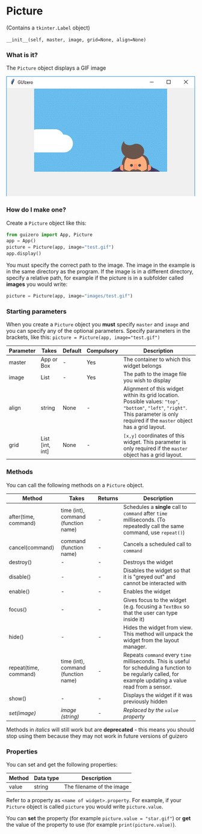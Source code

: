 # Picture

(Contains a `tkinter.Label` object)

`__init__(self, master, image, grid=None, align=None)`

### What is it?
The `Picture` object displays a GIF image

![Picture on Windows](images/picture_windows.png)

### How do I make one?

Create a `Picture` object like this:

```python
from guizero import App, Picture
app = App()
picture = Picture(app, image="test.gif")
app.display()
```
You must specify the correct path to the image. The image in the example is in the same directory as the program. If the image is in a different directory, specify a relative path, for example if the picture is in a subfolder called **images** you would write:

```python
picture = Picture(app, image="images/test.gif")
```
### Starting parameters

When you create a `Picture` object you **must** specify `master` and `image` and you can specify any of the optional parameters. Specify parameters in the brackets, like this: `picture = Picture(app, image="test.gif")`

| Parameter | Takes | Default | Compulsory | Description                         |
| --------- | --------- | ------- | ---------- | -------------------------|
| master    | App or Box   | - | Yes       | The container to which this widget belongs
| image   | List    | -  | Yes         | The path to the image file you wish to display |
| align   | string     | None     | -         | Alignment of this widget within its grid location. Possible values: `"top"`, `"bottom"`, `"left"`, `"right"`. This parameter is only required if the `master` object has a grid layout.  |
| grid   | List [int, int]   | None     | -         | `[x,y]` coordinates of this widget. This parameter is only required if the `master` object has a grid layout. |




### Methods

You can call the following methods on a `Picture` object.

| Method        | Takes     | Returns    | Description                |
| ------------- | ------------- | ---------- | -------------------------- |
| after(time, command)   | time (int), command (function name)   | -          | Schedules a **single** call to `command` after `time` milliseconds. (To repeatedly call the same command, use `repeat()`)  |
| cancel(command)   | command (function name) | -          | Cancels a scheduled call to `command`    |
| destroy()   | -  | -          | Destroys the widget    |
| disable()  | - | -          | Disables the widget so that it is "greyed out" and cannot be interacted with   |
| enable()  | -  | -          | Enables the widget   |
| focus()  | -  | -          | Gives focus to the widget (e.g. focusing a `TextBox` so that the user can type inside it)  |
| hide()  | -   | -          | Hides the widget from view. This method will unpack the widget from the layout manager.   |
| repeat(time, command)  | time (int), command (function name)  | -          | Repeats `command` every `time` milliseconds. This is useful for scheduling a function to be regularly called, for example updating a value read from a sensor.   |
| show()  | - | -          | Displays the widget if it was previously hidden  |
| _set(image)_  | _image (string)_  | -         | _Replaced by the `value` property_ |

Methods in _italics_ will still work but are **deprecated** - this means you should stop using them because they may not work in future versions of guizero

### Properties

You can set and get the following properties:

| Method        | Data type   | Description                |
| ------------- | ----------- | -------------------------- |
| value         | string      | The filename of the image  |


Refer to a property as `<name of widget>.property`. For example, if your `Picture` object is called `picture` you would write `picture.value`.

You can **set** the property (for example `picture.value = "star.gif"`) or **get** the value of the property to use (for example `print(picture.value)`).
